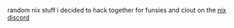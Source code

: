 random nix stuff i decided to hack together for funsies and clout on the [nix discord](https://discord.com/invite/RbvHtGa)

